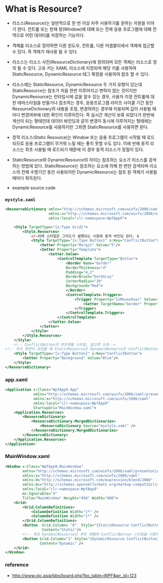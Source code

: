 # What is Resource?

- 리소스(Resource)는 일반적으로 한 번 이상 자주 사용하기를 원하는 자원을 이야기 한다. 컨트롤 또는 현재 창(Window)에 대해 또는 전체 응용 프로그램에 대해 전역으로 어떤 데이터를 저장하는 기능이다.  

- 객체를 리소스로 정의하면 다른 윈도우, 컨트롤, 다른 어셈블리에서 객체에 접근할 수 있다. 즉 객체가 재사용 될 수 있다.  

- 리소스는 리소스 사전(ResourceDictionary)에 정의되며 모든 객체는 리소스로 정의 될 수 있다. 고유 키는 XAML 리소스에 지정되며 해당 키를 사용하여 StaticResource, DynamicResource 태그 확장을 사용하여 참조 할 수 있다.  

- 리소스에는 StaticResource, DynamicResource 두 가지 유형이 있는데 StaticResource는 참조가 처음 한번 이루어지고 변하지 않는 것이지만 DynamicResource는 런타임시에 값을 알수 있는 경우, 사용자 지정 컨트롤에 대한 테마스타일을 만들거나 참조하는 경우, 응용프로그램 라이프 사이클 기간 동안 ResourceDictionary의 내용을 조정, 변경하려는 경우에 이용되며 값이 사용될 때마다 변경여부에 대한 확인이 이루어진다. 즉 실시간 계산이 보류 되었다가 한번에 계산이 되는 형태인데 데이터 바인딩과 같이 변경이 동시에 이루어지는 형태에는 DynamicResource를 사용하지만 그외엔 StaticResource를 사용하면 된다.  

- 정적 리소스(Static Resource)는 Window 또는 응용 프로그램이 시작될 때 로드 되므로 응용 프로그램이 무거워 느릴 때는 좋지 못할 수도 있다. 이에 반해 동적 리소스는 최초 사용될 때 로드되기 때문에 이 경우 동적 리소스가 장점이 있다.  

- StaticResource와 DynamicResource의 차이는 참조하는 요소가 리소스를 검색하는 방법에 있다. StaticResource는 참조하는 요소에 의해 한 번만 검색되며 리소스의 전체 수명기간 동안 사용되지만 DynamicResource는 참조 된 객체가 사용될 때마다 획득된다.  

- example source code

### `mystyle.xaml`

```xml
<ResourceDictionary xmlns="http://schemas.microsoft.com/winfx/2006/xaml/presentation"
                    xmlns:x="http://schemas.microsoft.com/winfx/2006/xaml"
                    xmlns:local="clr-namespace:WpfApp9">

    <Style TargetType="{x:Type Grid}">
        <Style.Resources>
            <!—아래 스타일은 그리드가 샐행되는 시점에 동적 바인딩 된다. à
            <Style TargetType="{x:Type Button}" x:Key="ConflictButton">
                <Setter Property="Margin" Value="5"/>
                <Setter Property="Template">
                    <Setter.Value>
                        <ControlTemplate TargetType="Button">
                            <Border Name="border"
                            BorderThickness="4"
                            Padding="4,2"
                            BorderBrush="DarkGray"
                            CornerRadius="10"
                            Background="Red">
                            </Border>
                            <ControlTemplate.Triggers>
                                <Trigger Property="IsMouseOver" Value="True">
                                    <Setter TargetName="border" Property="BorderBrush" Value="Black" />
                                </Trigger>
                            </ControlTemplate.Triggers>
                        </ControlTemplate>
                    </Setter.Value>
                </Setter>
            </Style>
        </Style.Resources>
    </Style>
    <!-- ConflictButton의 루트레벨 스타일, 없으면 오류-->
<!-- 최초 화면이 로딩될 때 StaticResource든 DynamicResource든 ConflictButton 스타일을 요구하면 아래의 스타일이 적용되고. DynamicResource로 정의한 졍우 그리드가 랜더링 되면서 Grid안에 정의된 ConflictButton 스타일이 동적으로 적용된다. -->
    <Style TargetType="{x:Type Button}" x:Key="ConflictButton">
        <Setter Property="Background" Value="Blue"/>
    </Style>
</ResourceDictionary>
```

### app.xaml

```xml
<Application x:Class="WpfApp9.App"
             xmlns="http://schemas.microsoft.com/winfx/2006/xaml/presentation"
             xmlns:x="http://schemas.microsoft.com/winfx/2006/xaml"
             xmlns:local="clr-namespace:WpfApp9"
             StartupUri="MainWindow.xaml">
    <Application.Resources>
        <ResourceDictionary>
            <ResourceDictionary.MergedDictionaries>
                <ResourceDictionary Source="mystyle.xaml" />
            </ResourceDictionary.MergedDictionaries>
        </ResourceDictionary>
    </Application.Resources>
</Application>
```

### MainWindow.xaml

```xml
<Window x:Class="WpfApp9.MainWindow"
        xmlns="http://schemas.microsoft.com/winfx/2006/xaml/presentation"
        xmlns:x="http://schemas.microsoft.com/winfx/2006/xaml"
        xmlns:d="http://schemas.microsoft.com/expression/blend/2008"
        xmlns:mc="http://schemas.openxmlformats.org/markup-compatibility/2006"
        xmlns:local="clr-namespace:WpfApp9"
        mc:Ignorable="d"
        Title="MainWindow" Height="450" Width="800">
    <Grid>
        <Grid.ColumnDefinitions>
            <ColumnDefinition Width="1*" />
            <ColumnDefinition Width="1*" />
        </Grid.ColumnDefinitions>
        <Button  Grid.Column= "0"  Style="{StaticResource ConflictButton}"
                 Content="Static"/>
        <!-- 최초 DynamicResource는 루트 레벨의 ConflictButton 스타일을 사용하지만 Grid가 렌더링될 때 동적으로 Grid에 적용되는 ConflictButton 스타일을 적용하여 Blue 버튼을 Red로 대체한다.-->
        <Button Grid.Column="1" Style="{DynamicResource ConflictButton}"
                Content="Dynamic" />
    </Grid>
</Window>
```

### reference 

- http://www.ojc.asia/bbs/board.php?bo_table=WPF&wr_id=123

